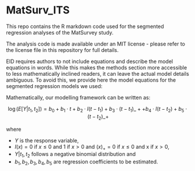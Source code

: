 # MatSurv_ITS

This repo contains the R markdown code used for the segmented regression analyses of the MatSurvey study.

The analysis code is made available under an MIT license - please refer to the license file in this repository for full details.

EID requires authors to not include equations and describe the model equations in words. While this makes the methods section more accessible to less mathematically inclined readers, it can leave the actual model details ambiguous.
To avoid this, we provide here the model equations for the segmented regression models we used:

Mathematically, our modelling framework can be written as:

$$ 
\log(E[Y|t_1,t_2]) = b_0 + b_1 \cdot t + b_2 \cdot I(t-t_1) + b_3 \cdot (t-t_1)\_+ + b_4 \cdot I(t-t_2) + b_5 \cdot (t-t_2)\_+
$$

where
* $Y$ is the response variable,
* $I(x) = 0$ if $x \leq 0$ and 1 if $x>0$ and $(x)_+ = 0$ if $x \leq 0$ and x if $x>0$,
* $Y|t_1,t_2$ follows a negative binomial distribution and
* $b_1, b_2, b_3, b_4, b_5$ are regression coefficients to be estimated. 
